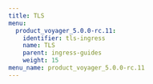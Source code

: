 ```yaml
---
title: TLS
menu:
  product_voyager_5.0.0-rc.11:
    identifier: tls-ingress
    name: TLS
    parent: ingress-guides
    weight: 15
menu_name: product_voyager_5.0.0-rc.11
---
```

